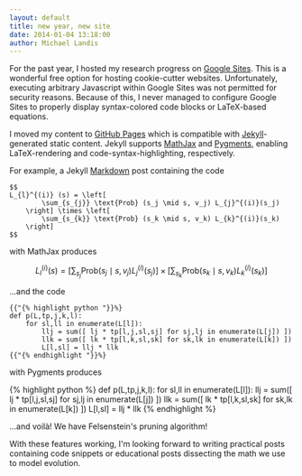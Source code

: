 ```yaml
---
layout: default
title: new year, new site 
date: 2014-01-04 13:18:00
author: Michael Landis
---
```

For the past year, I hosted my research progress on [Google Sites](http://sites.google.com). This is a wonderful free option for hosting cookie-cutter websites. Unfortunately, executing arbitrary Javascript within Google Sites was not permitted for security reasons. Because of this, I never managed to configure Google Sites to properly display syntax-colored code blocks or LaTeX-based equations.

I moved my content to [GitHub Pages](http://pages.github.com) which is compatible with [Jekyll](http://jekyllrb.com)-generated static content. Jekyll supports [MathJax](http://www.mathjax.org/) and [Pygments](http://pygments.org/), enabling LaTeX-rendering and code-syntax-highlighting, respectively.

For example, a Jekyll [Markdown](http://daringfireball.net/projects/markdown/syntax) post containing the code

~~~
$$
L_{l}^{(i)} (s) = \left[ 
        \sum_{s_{j}} \text{Prob} (s_j \mid s, v_j) L_{j}^{(i)}(s_j)
    \right] \times \left[
        \sum_{s_{k}} \text{Prob} (s_k \mid s, v_k) L_{k}^{(i)}(s_k)
    \right]
$$
~~~

with MathJax produces

$$
L_{l}^{(i)} (s) = \left[ 
        \sum_{s_{j}} \text{Prob} (s_j \mid s, v_j) L_{j}^{(i)}(s_j)
    \right] \times \left[
        \sum_{s_{k}} \text{Prob} (s_k \mid s, v_k) L_{k}^{(i)}(s_k)
    \right] 
$$

...and the code

~~~
{{"{% highlight python "}}%}
def p(L,tp,j,k,l):
    for sl,ll in enumerate(L[l]):
        llj = sum([ lj * tp[l,j,sl,sj] for sj,lj in enumerate(L[j]) ])
        llk = sum([ lk * tp[l,k,sl,sk] for sk,lk in enumerate(L[k]) ])
        L[l,sl] = llj * llk
{{"{% endhighlight "}}%}
~~~

with Pygments produces

{% highlight python %}
def p(L,tp,j,k,l):
    for sl,ll in enumerate(L[l]):
        llj = sum([ lj * tp[l,j,sl,sj] for sj,lj in enumerate(L[j]) ])
        llk = sum([ lk * tp[l,k,sl,sk] for sk,lk in enumerate(L[k]) ])
        L[l,sl] = llj * llk
{% endhighlight %}

...and voilà! We have Felsenstein's pruning algorithm!

With these features working, I'm looking forward to writing practical posts containing code snippets or educational posts dissecting the math we use to model evolution.
